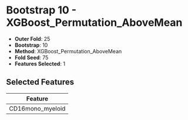 # Bootstrap 10 - XGBoost_Permutation_AboveMean

- **Outer Fold**: 25
- **Bootstrap**: 10
- **Method**: XGBoost_Permutation_AboveMean
- **Fold Seed**: 75
- **Features Selected**: 1

## Selected Features

| Feature |
|---------|
| CD16mono_myeloid |
